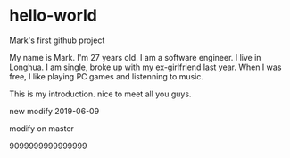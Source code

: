 # hello-world
Mark's first github project

My name is Mark.
I'm 27 years old. I am a software engineer. I live in Longhua. I am single, broke up with my ex-girlfriend last year.
When I was free, I like playing PC games and listenning to music.

This is my introduction. nice to meet all you guys.


new modify 2019-06-09


modify on master

9099999999999999
